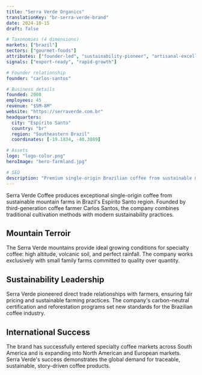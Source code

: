 ```yaml
---
title: "Serra Verde Organics"
translationKey: "br-serra-verde-brand"
date: 2024-10-15
draft: false

# Taxonomies (4 dimensions)
markets: ["brazil"]
sectors: ["gourmet-foods"]
attributes: ["founder-led", "sustainability-pioneer", "artisanal-excellence", "regional-icon"]
signals: ["export-ready", "rapid-growth"]

# Founder relationship
founder: "carlos-santos"

# Business details
founded: 2008
employees: 45
revenue: "$5M-8M"
website: "https://serraverde.com.br"
headquarters:
  city: "Espírito Santo"
  country: "br"
  region: "Southeastern Brazil"
  coordinates: [-19.1834, -40.3089]

# Assets
logo: "logo-color.png"
heroImage: "hero-farmland.jpg"

# SEO
description: "Premium single-origin Brazilian coffee from sustainable mountain farms in Espírito Santo"
---
```


Serra Verde Coffee produces exceptional single-origin coffee from sustainable mountain farms in Brazil's Espírito Santo region. Founded by third-generation coffee farmer Carlos Santos, the company combines traditional cultivation methods with modern sustainability practices.

## Mountain Terroir

The Serra Verde mountains provide ideal growing conditions for specialty coffee: high altitude, volcanic soil, and perfect rainfall. The company works exclusively with small family farms committed to quality over quantity.

## Sustainability Leadership

Serra Verde pioneered direct trade relationships with farmers, ensuring fair pricing and sustainable farming practices. The company's carbon-neutral certification and reforestation programs set new standards for the Brazilian coffee industry.

## International Success

The brand has successfully entered specialty coffee markets across South America and is expanding into North American and European markets. Serra Verde's success demonstrates the global demand for traceable, sustainable, story-driven coffee products.
